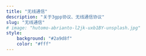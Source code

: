 ```yaml
---
title: "无线通信"
description: "关于3gpp协议、无线通信协议"
slug: "无线通信"
# image: "hutomo-abrianto-l2jk-uxb1BY-unsplash.jpg"
style:
    background: "#2a9d8f"
    color: "#fff"
---
```

